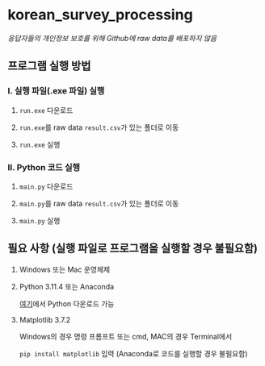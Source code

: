 # korean_survey_processing

*응답자들의 개인정보 보호를 위해 Github에 raw data를 배포하지 않음*

## 프로그램 실행 방법

### I. 실행 파일(.exe 파일) 실행
1. ```run.exe``` 다운로드

2. ```run.exe```를 raw data ```result.csv```가 있는 폴더로 이동

3. ```run.exe``` 실행

### II. Python 코드 실행

1. ```main.py``` 다운로드

2. ```main.py```를 raw data ```result.csv```가 있는 폴더로 이동

3. ```main.py``` 실행

## 필요 사항 (실행 파일로 프로그램을 실행할 경우 불필요함)

1. Windows 또는 Mac 운영체제

2. Python 3.11.4 또는 Anaconda

   [여기](python.org)에서 Python 다운로드 가능

3. Matplotlib 3.7.2

   Windows의 경우 명령 프롬프트 또는 cmd, MAC의 경우 Terminal에서

   ```pip install matplotlib``` 입력 (Anaconda로 코드를 실행할 경우 불필요함)
